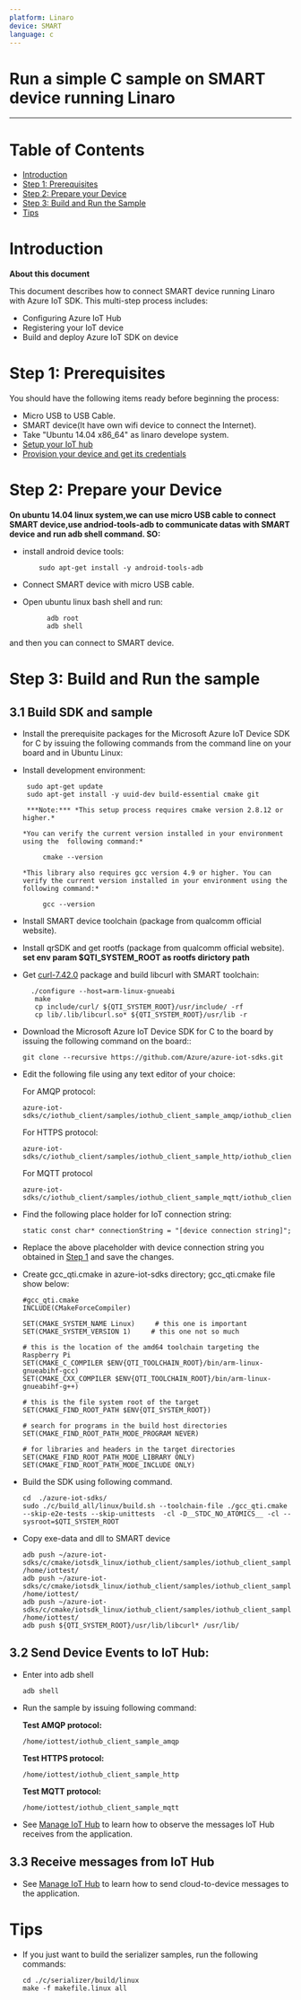 ```yaml
---
platform: Linaro
device: SMART
language: c
---
```


Run a simple C sample on SMART device running Linaro
===
---

# Table of Contents

-   [Introduction](#Introduction)
-   [Step 1: Prerequisites](#Prerequisites)
-   [Step 2: Prepare your Device](#PrepareDevice)
-   [Step 3: Build and Run the Sample](#Build)
-   [Tips](#tips)

<a name="Introduction"></a>
# Introduction

**About this document**

This document describes how to connect SMART device running Linaro with Azure IoT SDK. This multi-step process includes:

-   Configuring Azure IoT Hub
-   Registering your IoT device
-   Build and deploy Azure IoT SDK on device

<a name="Prerequisites"></a>
# Step 1: Prerequisites

You should have the following items ready before beginning the process:


-   Micro USB to USB Cable.
-   SMART device(It have own wifi device to connect the Internet).
-   Take "Ubuntu 14.04 x86_64" as linaro develope system.
-   [Setup your IoT hub][lnk-setup-iot-hub]
-   [Provision your device and get its credentials][lnk-manage-iot-hub]

<a name="PrepareDevice"></a>
# Step 2: Prepare your Device
**On ubuntu 14.04 linux system,we can use micro USB cable to connect SMART device,use andriod-tools-adb to communicate datas with SMART device and run adb shell command. SO:**

-   install android device tools:

            sudo apt-get install -y android-tools-adb
- Connect SMART device with micro USB cable. 
- Open ubuntu linux bash shell and run:

            adb root
            adb shell
and then you can connect to SMART device.


<a name="Build"></a>
# Step 3: Build and Run the sample

<a name="Load"></a>
## 3.1 Build SDK and sample

-   Install the prerequisite packages for the Microsoft Azure IoT Device SDK for C by issuing the following commands from the command line on your board and in Ubuntu Linux:
 -   Install development environment:

          sudo apt-get update
          sudo apt-get install -y uuid-dev build-essential cmake git
 
          ***Note:*** *This setup process requires cmake version 2.8.12 or higher.* 
    
         *You can verify the current version installed in your environment using the  following command:*

              cmake --version

         *This library also requires gcc version 4.9 or higher. You can verify the current version installed in your environment using the following command:*
    
              gcc --version 
 -   Install SMART device toolchain (package from qualcomm official website).
 -   Install qrSDK and get rootfs (package from qualcomm official website). **set env param $QTI_SYSTEM_ROOT as  rootfs dirictory path**

-    Get [curl-7.42.0](https://curl.haxx.se/download/curl-7.42.0.tar.bz2) package and build libcurl with SMART toolchain:
  
           ./configure --host=arm-linux-gnueabi 
            make
            cp include/curl/ ${QTI_SYSTEM_ROOT}/usr/include/ -rf
            cp lib/.lib/libcurl.so* ${QTI_SYSTEM_ROOT}/usr/lib -r
  


-   Download the Microsoft Azure IoT Device SDK for C to the board by issuing the following command on the board::

        git clone --recursive https://github.com/Azure/azure-iot-sdks.git

-   Edit the following file using any text editor of your choice:
   

    For AMQP protocol:

        azure-iot-sdks/c/iothub_client/samples/iothub_client_sample_amqp/iothub_client_sample_amqp.c

    For HTTPS protocol:

        azure-iot-sdks/c/iothub_client/samples/iothub_client_sample_http/iothub_client_sample_http.c
        
    For MQTT protocol

        azure-iot-sdks/c/iothub_client/samples/iothub_client_sample_mqtt/iothub_client_sample_mqtt.c

-   Find the following place holder for IoT connection string:

        static const char* connectionString = "[device connection string]";

-   Replace the above placeholder with device connection string you obtained in [Step 1](#Prerequisites) and save the changes.
-   Create gcc_qti.cmake in azure-iot-sdks directory; gcc_qti.cmake file  show below:
    
        #gcc_qti.cmake
        INCLUDE(CMakeForceCompiler)
        
        SET(CMAKE_SYSTEM_NAME Linux)     # this one is important
        SET(CMAKE_SYSTEM_VERSION 1)     # this one not so much
        
        # this is the location of the amd64 toolchain targeting the Raspberry Pi
        SET(CMAKE_C_COMPILER $ENV{QTI_TOOLCHAIN_ROOT}/bin/arm-linux-gnueabihf-gcc)
        SET(CMAKE_CXX_COMPILER $ENV{QTI_TOOLCHAIN_ROOT}/bin/arm-linux-gnueabihf-g++)
        
        # this is the file system root of the target
        SET(CMAKE_FIND_ROOT_PATH $ENV{QTI_SYSTEM_ROOT})
        
        # search for programs in the build host directories
        SET(CMAKE_FIND_ROOT_PATH_MODE_PROGRAM NEVER)
        
        # for libraries and headers in the target directories
        SET(CMAKE_FIND_ROOT_PATH_MODE_LIBRARY ONLY)
        SET(CMAKE_FIND_ROOT_PATH_MODE_INCLUDE ONLY)

-   Build the SDK using following command.

        cd  ./azure-iot-sdks/
        sudo ./c/build_all/linux/build.sh --toolchain-file ./gcc_qti.cmake --skip-e2e-tests --skip-unittests  -cl -D__STDC_NO_ATOMICS__ -cl --sysroot=$QTI_SYSTEM_ROOT
-   Copy exe-data and dll to SMART device
    
        adb push ~/azure-iot-sdks/c/cmake/iotsdk_linux/iothub_client/samples/iothub_client_sample_http/iothub_client_sample_http /home/iottest/
        adb push ~/azure-iot-sdks/c/cmake/iotsdk_linux/iothub_client/samples/iothub_client_sample_mqtt/iothub_client_sample_mqtt /home/iottest/
        adb push ~/azure-iot-sdks/c/cmake/iotsdk_linux/iothub_client/samples/iothub_client_sample_amqp/iothub_client_sample_amqp /home/iottest/
        adb push ${QTI_SYSTEM_ROOT}/usr/lib/libcurl* /usr/lib/ 

## 3.2 Send Device Events to IoT Hub:

-   Enter into  adb shell
    
        adb shell
    
-   Run the sample by issuing following command:

    **Test AMQP protocol:**

        /home/iottest/iothub_client_sample_amqp
    **Test HTTPS protocol:**

        /home/iottest/iothub_client_sample_http

    **Test MQTT protocol:**

        /home/iottest/iothub_client_sample_mqtt

-   See [Manage IoT Hub][lnk-manage-iot-hub] to learn how to observe the messages IoT Hub receives from the application.

## 3.3 Receive messages from IoT Hub

-   See [Manage IoT Hub][lnk-manage-iot-hub] to learn how to send cloud-to-device messages to the application.

<a name="tips"></a>
# Tips

- If you just want to build the serializer samples, run the following commands:

  ```
  cd ./c/serializer/build/linux
  make -f makefile.linux all
  ```

[setup-devbox-linux]: https://github.com/Azure/azure-iot-sdk-c/blob/master/doc/devbox_setup.md
[lnk-setup-iot-hub]: ../setup_iothub.md
[lnk-manage-iot-hub]: ../manage_iot_hub.md

